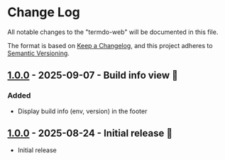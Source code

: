 # Change Log

All notable changes to the "termdo-web" will be documented in this file.

The format is based on [Keep a Changelog](https://keepachangelog.com/en/1.0.0/), and this project adheres to [Semantic Versioning](https://semver.org/spec/v2.0.0.html).

## [1.0.0] - 2025-09-07 - Build info view 💯

### Added

- Display build info (env, version) in the footer

## [1.0.0] - 2025-08-24 - Initial release 🎉

- Initial release

[1.0.1]: https://github.com/termdo-inc/termdo-web/releases/tag/v1.0.1
[1.0.0]: https://github.com/termdo-inc/termdo-web/releases/tag/v1.0.0
